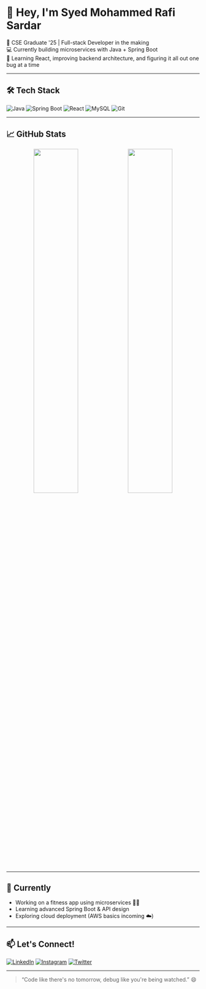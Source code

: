 # 👋 Hey, I'm Syed Mohammed Rafi Sardar

🚀 CSE Graduate '25 | Full-stack Developer in the making  
💻 Currently building microservices with Java + Spring Boot  
🎯 Learning React, improving backend architecture, and figuring it all out one bug at a time  

---

## 🛠️ Tech Stack
![Java](https://img.shields.io/badge/Java-ED8B00?style=for-the-badge&logo=java&logoColor=white)
![Spring Boot](https://img.shields.io/badge/Spring_Boot-6DB33F?style=for-the-badge&logo=spring-boot&logoColor=white)
![React](https://img.shields.io/badge/React-20232A?style=for-the-badge&logo=react&logoColor=61DAFB)
![MySQL](https://img.shields.io/badge/MySQL-00758F?style=for-the-badge&logo=mysql&logoColor=white)
![Git](https://img.shields.io/badge/Git-F05032?style=for-the-badge&logo=git&logoColor=white)

---

## 📈 GitHub Stats
<div align="center">
  <img src="https://github-readme-stats.vercel.app/api?username=thesaddamsyed&show_icons=true&theme=github_dark" width="48%" />
  <img src="https://github-readme-streak-stats.herokuapp.com/?user=thesaddamsyed&theme=github-dark&hide_border=false" width="48%" />
</div>

---

## 🌱 Currently
- Working on a fitness app using microservices 🏋️‍♂️
- Learning advanced Spring Boot & API design
- Exploring cloud deployment (AWS basics incoming ☁️)

---

## 📫 Let's Connect!
[![LinkedIn](https://img.shields.io/badge/-LinkedIn-%230077B5?style=for-the-badge&logo=linkedin&logoColor=white)](https://linkedin.com/in/thesaddamsyed)
[![Instagram](https://img.shields.io/badge/-Instagram-E4405F?style=for-the-badge&logo=instagram&logoColor=white)](https://instagram.com/thesaddamsyed)
[![Twitter](https://img.shields.io/badge/-Twitter-1DA1F2?style=for-the-badge&logo=twitter&logoColor=white)](https://twitter.com/thesaddamsyed)

---

> “Code like there's no tomorrow, debug like you're being watched.” 😄
